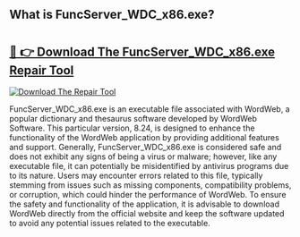 ## What is FuncServer_WDC_x86.exe? 

# <h2><a href="https://exedetect.com/download.php?FuncServer_WDC_x86.exe">🔗 👉 Download The FuncServer_WDC_x86.exe Repair Tool</a></h2>

[![Download The Repair Tool](https://exedetect.com/download-button.jpg)](https://exedetect.com/download.php?FuncServer_WDC_x86.exe)

FuncServer_WDC_x86.exe is an executable file associated with WordWeb, a popular dictionary and thesaurus software developed by WordWeb Software. This particular version, 8.24, is designed to enhance the functionality of the WordWeb application by providing additional features and support. Generally, FuncServer_WDC_x86.exe is considered safe and does not exhibit any signs of being a virus or malware; however, like any executable file, it can potentially be misidentified by antivirus programs due to its nature. Users may encounter errors related to this file, typically stemming from issues such as missing components, compatibility problems, or corruption, which could hinder the performance of WordWeb. To ensure the safety and functionality of the application, it is advisable to download WordWeb directly from the official website and keep the software updated to avoid any potential issues related to the executable.